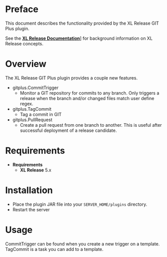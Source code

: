 # Preface #

This document describes the functionality provided by the XL Release GIT Plus plugin.

See the **[XL Release Documentation](https://docs.xebialabs.com/xl-release/)**] for background information on XL Release concepts.

# Overview #

The XL Release GIT Plus plugin provides a couple new features.
* gitplus.CommitTrigger
	* Monitor a GIT repository for commits to any branch.  Only triggers a release when the branch and/or changed files match user define regex.
* gitplus.TagCommit
	* Tag a commit in GIT
* gitplus.PullRequest
	* Create a pull request from one branch to another.  This is useful after successful deployment of a release candidate.

# Requirements #

* **Requirements**
	* **XL Release** 5.x

# Installation #

* Place the plugin JAR file into your `SERVER_HOME/plugins` directory.
* Restart the server  

# Usage #

CommitTrigger can be found when you create a new trigger on a template.  TagCommit is a task you can add to a template.
